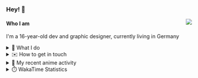 ### Hey! 👋

[<img src="https://lanyard-profile-readme.vercel.app/api/228965621478588416" align="right">](https://discord.com/users/228965621478588416)

#### Who I am

I'm a 16-year-old dev and graphic designer, currently living in Germany

<details>
  <summary>💼 What I do</summary>
  
I am currently primarily working on [taiga Bot](https://taigabot.net) and [PartydoosMedia](https://partydoosmedia.com)
I helped / am helping translate [PreMiD](https://premid.app), [Flashing Lights](https://store.steampowered.com/app/605740/Flashing_Lights__Police_Firefighting_Emergency_Services_Simulator/), [Hypixel](https://hypixel.net/), [Discord Templates](https://discordtemplates.com/), [Discord Extreme List](https://discordextremelist.xyz/), [Kitsu](https://kitsu.io/), [Minecraft](https://minecraft.net/), and [taiga Bot](https://taigabot.net) to the German language
</details>

<details>
  <summary>✉️ How to get in touch</summary>
  
> Sorted by how quickly you can expect a reply
- [Hit me up on Discord](https://discord.com/users/228965621478588416)
- [Hit me up on Twitter](https://twitter.com/cruggdev)
- [Send me a mail](mailto:me@crg.sh)
</details>


<details>
  <summary>🌸 My recent anime activity</summary>
  
<!-- ANILIST_ACTIVITY:start -->

-   📺 Watched episode 3 of [The Promised Neverland Season 2](https://anilist.co/anime/108725) (09:23, 14 July 2022)
-   📺 Watched episode 2 of [The Promised Neverland Season 2](https://anilist.co/anime/108725) (23:15, 13 July 2022)
-   📺 Watched episode 1 of [Komi Can’t Communicate](https://anilist.co/anime/133965) (14:46, 13 July 2022)
-   📺 Completed [BELLE](https://anilist.co/anime/127271) (10:55, 13 June 2022)
-   📺 Plans to watch [Neon Genesis Evangelion](https://anilist.co/anime/30) (14:33, 08 June 2022)

<!-- ANILIST_ACTIVITY:end -->
</details>

<details>
  <summary>⏱️ WakaTime Statistics</summary>

<!--START_SECTION:waka-->

```text
No activity tracked
```

<!--END_SECTION:waka-->
</details>
